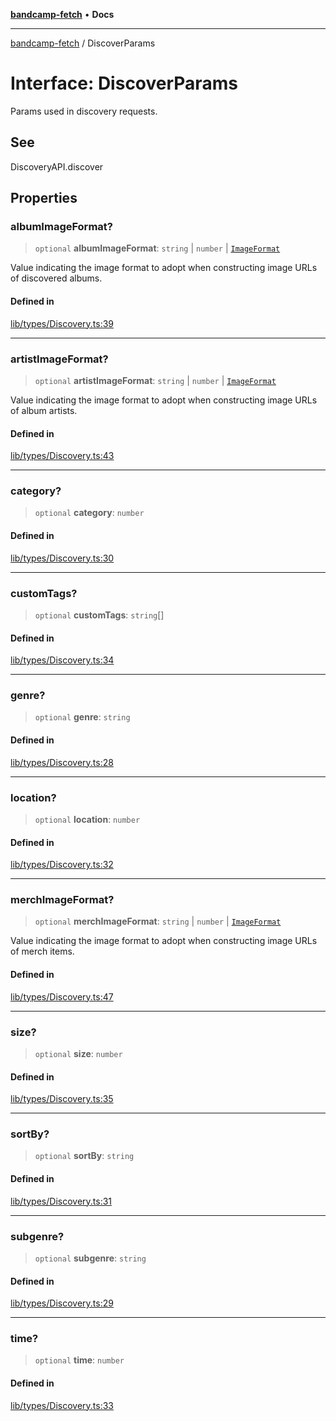 [**bandcamp-fetch**](../README.md) • **Docs**

***

[bandcamp-fetch](../README.md) / DiscoverParams

# Interface: DiscoverParams

Params used in discovery requests.

## See

DiscoveryAPI.discover

## Properties

### albumImageFormat?

> `optional` **albumImageFormat**: `string` \| `number` \| [`ImageFormat`](ImageFormat.md)

Value indicating the image format to adopt when constructing image URLs of discovered albums.

#### Defined in

[lib/types/Discovery.ts:39](https://github.com/patrickkfkan/bandcamp-fetch/blob/e4cb82348d4aab387354625a2433077d57362f73/src/lib/types/Discovery.ts#L39)

***

### artistImageFormat?

> `optional` **artistImageFormat**: `string` \| `number` \| [`ImageFormat`](ImageFormat.md)

Value indicating the image format to adopt when constructing image URLs of album artists.

#### Defined in

[lib/types/Discovery.ts:43](https://github.com/patrickkfkan/bandcamp-fetch/blob/e4cb82348d4aab387354625a2433077d57362f73/src/lib/types/Discovery.ts#L43)

***

### category?

> `optional` **category**: `number`

#### Defined in

[lib/types/Discovery.ts:30](https://github.com/patrickkfkan/bandcamp-fetch/blob/e4cb82348d4aab387354625a2433077d57362f73/src/lib/types/Discovery.ts#L30)

***

### customTags?

> `optional` **customTags**: `string`[]

#### Defined in

[lib/types/Discovery.ts:34](https://github.com/patrickkfkan/bandcamp-fetch/blob/e4cb82348d4aab387354625a2433077d57362f73/src/lib/types/Discovery.ts#L34)

***

### genre?

> `optional` **genre**: `string`

#### Defined in

[lib/types/Discovery.ts:28](https://github.com/patrickkfkan/bandcamp-fetch/blob/e4cb82348d4aab387354625a2433077d57362f73/src/lib/types/Discovery.ts#L28)

***

### location?

> `optional` **location**: `number`

#### Defined in

[lib/types/Discovery.ts:32](https://github.com/patrickkfkan/bandcamp-fetch/blob/e4cb82348d4aab387354625a2433077d57362f73/src/lib/types/Discovery.ts#L32)

***

### merchImageFormat?

> `optional` **merchImageFormat**: `string` \| `number` \| [`ImageFormat`](ImageFormat.md)

Value indicating the image format to adopt when constructing image URLs of merch items.

#### Defined in

[lib/types/Discovery.ts:47](https://github.com/patrickkfkan/bandcamp-fetch/blob/e4cb82348d4aab387354625a2433077d57362f73/src/lib/types/Discovery.ts#L47)

***

### size?

> `optional` **size**: `number`

#### Defined in

[lib/types/Discovery.ts:35](https://github.com/patrickkfkan/bandcamp-fetch/blob/e4cb82348d4aab387354625a2433077d57362f73/src/lib/types/Discovery.ts#L35)

***

### sortBy?

> `optional` **sortBy**: `string`

#### Defined in

[lib/types/Discovery.ts:31](https://github.com/patrickkfkan/bandcamp-fetch/blob/e4cb82348d4aab387354625a2433077d57362f73/src/lib/types/Discovery.ts#L31)

***

### subgenre?

> `optional` **subgenre**: `string`

#### Defined in

[lib/types/Discovery.ts:29](https://github.com/patrickkfkan/bandcamp-fetch/blob/e4cb82348d4aab387354625a2433077d57362f73/src/lib/types/Discovery.ts#L29)

***

### time?

> `optional` **time**: `number`

#### Defined in

[lib/types/Discovery.ts:33](https://github.com/patrickkfkan/bandcamp-fetch/blob/e4cb82348d4aab387354625a2433077d57362f73/src/lib/types/Discovery.ts#L33)
